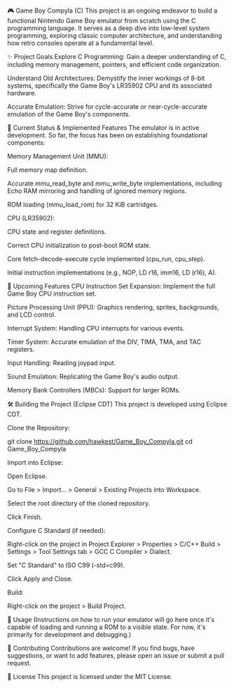 🎮 Game Boy Compyla (C)
This project is an ongoing endeavor to build a functional Nintendo Game Boy emulator from scratch using the C programming language. It serves as a deep dive into low-level system programming, exploring classic computer architecture, and understanding how retro consoles operate at a fundamental level.

✨ Project Goals
Explore C Programming: Gain a deeper understanding of C, including memory management, pointers, and efficient code organization.

Understand Old Architectures: Demystify the inner workings of 8-bit systems, specifically the Game Boy's LR35902 CPU and its associated hardware.

Accurate Emulation: Strive for cycle-accurate or near-cycle-accurate emulation of the Game Boy's components.

🚀 Current Status & Implemented Features
The emulator is in active development. So far, the focus has been on establishing foundational components:

Memory Management Unit (MMU):

Full memory map definition.

Accurate mmu_read_byte and mmu_write_byte implementations, including Echo RAM mirroring and handling of ignored memory regions.

ROM loading (mmu_load_rom) for 32 KiB cartridges.

CPU (LR35902):

CPU state and register definitions.

Correct CPU initialization to post-boot ROM state.

Core fetch-decode-execute cycle implemented (cpu_run, cpu_step).

Initial instruction implementations (e.g., NOP, LD r16, imm16, LD (r16), A).

🚧 Upcoming Features
CPU Instruction Set Expansion: Implement the full Game Boy CPU instruction set.

Picture Processing Unit (PPU): Graphics rendering, sprites, backgrounds, and LCD control.

Interrupt System: Handling CPU interrupts for various events.

Timer System: Accurate emulation of the DIV, TIMA, TMA, and TAC registers.

Input Handling: Reading joypad input.

Sound Emulation: Replicating the Game Boy's audio output.

Memory Bank Controllers (MBCs): Support for larger ROMs.

🛠️ Building the Project (Eclipse CDT)
This project is developed using Eclipse CDT.

Clone the Repository:

git clone https://github.com/hawkest/Game_Boy_Compyla.git
cd Game_Boy_Compyla

Import into Eclipse:

Open Eclipse.

Go to File > Import... > General > Existing Projects into Workspace.

Select the root directory of the cloned repository.

Click Finish.

Configure C Standard (if needed):

Right-click on the project in Project Explorer > Properties > C/C++ Build > Settings > Tool Settings tab > GCC C Compiler > Dialect.

Set "C Standard" to ISO C99 (-std=c99).

Click Apply and Close.

Build:

Right-click on the project > Build Project.

🏃 Usage
(Instructions on how to run your emulator will go here once it's capable of loading and running a ROM to a visible state. For now, it's primarily for development and debugging.)

🤝 Contributing
Contributions are welcome! If you find bugs, have suggestions, or want to add features, please open an issue or submit a pull request.

📄 License
This project is licensed under the MIT License.

